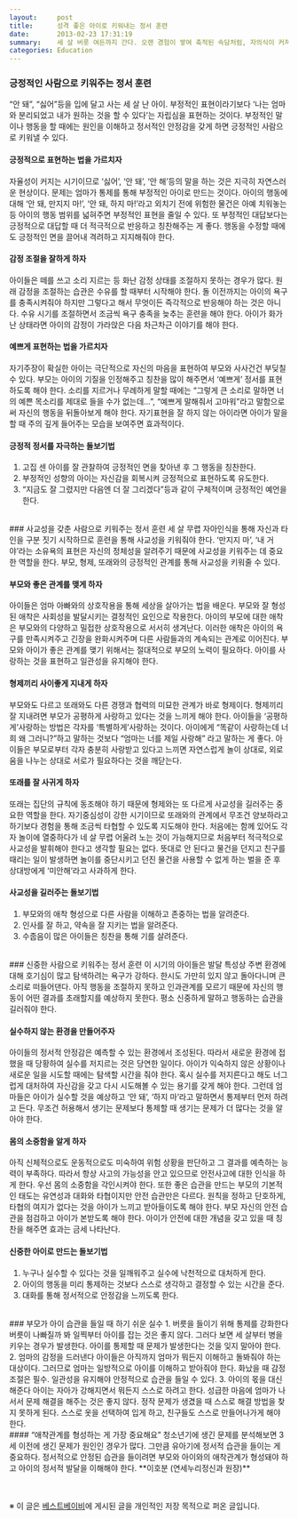 ```yaml
---
layout:     post
title:      성격 좋은 아이로 키워내는 정서 훈련
date:       2013-02-23 17:31:19
summary:    세 살 버릇 여든까지 간다. 오랜 경험이 쌓여 축적된 속담처럼, 자의식이 커져가는 세 살 시기가 되면 아이가 좋은 성격을 형성할 수 있게 도와주는 정서적인 훈련이 필요하다. 평생을 따라다니는 정신적 습관을 길러주는 방법은 어떤 것일까?
categories: Education
---
```


### 긍정적인 사람으로 키워주는 정서 훈련
“안 돼”, “싫어”등을 입에 달고 사는 세 살 난 아이. 부정적인 표현이라기보다 ‘나는 엄마와 분리되었고 내가 원하는 것을 할 수 있다’는 자립심을 표현하는 것이다. 부정적인 말이나 행동을 할 때에는 원인을 이해하고 정서적인 안정감을 갖게 하면 긍정적인 사람으로 키워낼 수 있다.

#### 긍정적으로 표현하는 법을 가르치자
자율성이 커지는 시기이므로 ‘싫어’, ‘안 돼’, ‘안 해’등의 말을 하는 것은 지극히 자연스러운 현상이다. 문제는 엄마가 통제를 통해 부정적인 아이로 만드는 것이다. 아이의 행동에 대해 ‘안 돼, 만지지 마!’, ‘안 돼, 하지 마!’라고 외치기 전에 위험한 물건은 아예 치워놓는 등 아이의 행동 범위를 넓혀주면 부정적인 표현을 줄일 수 있다. 또 부정적인 대답보다는 긍정적으로 대답할 때 더 적극적으로 반응하고 칭찬해주는 게 좋다. 행동을 수정할 때에도 긍정적인 면을 끌어내 격려하고 지지해줘야 한다.

#### 감정 조절을 잘하게 하자
아이들은 떼를 쓰고 소리 지르는 등 화난 감정 상태를 조절하지 못하는 경우가 많다. 원래 감정을 조절하는 습관은 수유를 할 때부터 시작해야 한다. 돌 이전까지는 아이의 욕구를 충족시켜줘야 하지만 그렇다고 해서 무엇이든 즉각적으로 반응해야 하는 것은 아니다. 수유 시기를 조절하면서 조금씩 욕구 충족을 늦추는 훈련을 해야 한다. 아이가 화가 난 상태라면 아이의 감정이 가라앉은 다음 차근차근 이야기를 해야 한다.

#### 예쁘게 표현하는 법을 가르치자
자기주장이 확실한 아이는 극단적으로 자신의 마음을 표현하여 부모와 사사건건 부딪칠 수 있다. 부모는 아이의 기질을 인정해주고 칭찬을 많이 해주면서 ‘예쁘게’ 정서를 표현하도록 해야 한다. 소리를 지르거나 무례하게 말할 때에는 “그렇게 큰 소리로 말하면 너의 예쁜 목소리를 제대로 들을 수가 없는데…”, “예쁘게 말해줘서 고마워”라고 말함으로써 자신의 행동을 뒤돌아보게 해야 한다. 자기표현을 잘 하지 않는 아이라면 아이가 말을 할 때 주의 깊게 들어주는 모습을 보여주면 효과적이다.

#### 긍정적 정서를 자극하는 돌보기법
1. 고집 센 아이를 잘 관찰하여 긍정적인 면을 찾아낸 후 그 행동을 칭찬한다.
2. 부정적인 성향의 아이는 자신감을 회복시켜 긍정적으로 표현하도록 유도한다.
3. “지금도 잘 그렸지만 다음엔 더 잘 그리겠다”등과 같이 구체적이며 긍정적인 예언을 한다.

<br />
### 사교성을 갖춘 사람으로 키워주는 정서 훈련
세 살 무렵 자아인식을 통해 자신과 타인을 구분 짓기 시작하므로 훈련을 통해 사교성을 키워줘야 한다. ‘만지지 마’, ‘내 거야’라는 소유욕의 표현은 자신의 정체성을 알려주기 때문에 사교성을 키워주는 데 중요한 역할을 한다. 부모, 형제, 또래와의 긍정적인 관계를 통해 사교성을 키워줄 수 있다.

#### 부모와 좋은 관계를 맺게 하자
아이들은 엄마 아빠와의 상호작용을 통해 세상을 살아가는 법을 배운다. 부모와 잘 형성된 애착은 사회성을 발달시키는 결정적인 요인으로 작용한다. 아이의 부모에 대한 애착은 부모와의 다양하고 밀접한 상호작용으로 서서히 생겨난다. 이러한 애착은 아이의 욕구를 만족시켜주고 긴장을 완화시켜주며 다른 사람들과의 계속되는 관계로 이어진다. 부모와 아이가 좋은 관계를 맺기 위해서는 절대적으로 부모의 노력이 필요하다. 아이를 사랑하는 것을 표현하고 일관성을 유지해야 한다.

#### 형제끼리 사이좋게 지내게 하자
부모와도 다르고 또래와도 다른 경쟁과 협력의 미묘한 관계가 바로 형제이다. 형제끼리 잘 지내려면 부모가 공평하게 사랑하고 있다는 것을 느끼게 해야 한다. 아이들을 ‘공평하게’사랑하는 방법은 각자를 ‘특별하게’사랑하는 것이다. 아이에게 “똑같이 사랑하는데 너희 왜 그러니?”하고 말하는 것보다 “엄마는 너를 제일 사랑해” 라고 말하는 게 좋다. 아이들은 부모로부터 각자 충분히 사랑받고 있다고 느끼면 자연스럽게 놀이 상대로, 외로움을 나누는 상대로 서로가 필요하다는 것을 깨닫는다.

#### 또래를 잘 사귀게 하자
또래는 집단의 규칙에 동조해야 하기 때문에 형제와는 또 다르게 사교성을 길러주는 중요한 역할을 한다. 자기중심성이 강한 시기이므로 또래와의 관계에서 무조건 양보하라고 하기보다 경험을 통해 조금씩 타협할 수 있도록 지도해야 한다. 처음에는 함께 있어도 각자 놀이에 열중하다가 네 살 무렵 어울려 노는 것이 가능해지므로 처음부터 적극적으로 사교성을 발휘해야 한다고 생각할 필요는 없다. 뜻대로 안 된다고 물건을 던지고 친구를 때리는 일이 발생하면 놀이를 중단시키고 던진 물건을 사용할 수 없게 하는 벌을 준 후 상대방에게 ‘미안해’라고 사과하게 한다.

#### 사교성을 길러주는 돌보기법
1. 부모와의 애착 형성으로 다른 사람을 이해하고 존중하는 법을 알려준다.
2. 인사를 잘 하고, 약속을 잘 지키는 법을 알려준다.
3. 수줍음이 많은 아이들은 칭찬을 통해 기를 살려준다.

<br />
### 신중한 사람으로 키워주는 정서 훈련
이 시기의 아이들은 발달 특성상 주변 환경에 대해 호기심이 많고 탐색하려는 욕구가 강하다. 한시도 가만히 있지 않고 돌아다니며 큰 소리로 떠들어댄다. 아직 행동을 조절하지 못하고 인과관계를 모르기 때문에 자신의 행동이 어떤 결과를 초래할지를 예상하지 못한다. 평소 신중하게 말하고 행동하는 습관을 길러줘야 한다.

#### 실수하지 않는 환경을 만들어주자
아이들의 정서적 안정감은 예측할 수 있는 환경에서 조성된다. 따라서 새로운 환경에 접했을 때 당황하여 실수를 저지르는 것은 당연한 일이다. 아이가 익숙하지 않은 상황이나 새로운 일을 시도할 때에는 탐색할 시간을 줘야 한다. 혹시 실수를 저지른다고 해도 너그럽게 대처하여 자신감을 갖고 다시 시도해볼 수 있는 용기를 갖게 해야 한다. 그런데 엄마들은 아이가 실수할 것을 예상하고 ‘안 돼’, ‘하지 마’라고 말하면서 통제부터 먼저 하려고 든다. 무조건 허용해서 생기는 문제보다 통제할 때 생기는 문제가 더 많다는 것을 알아야 한다.

#### 몸의 소중함을 알게 하자
아직 신체적으로도 운동적으로도 미숙하여 위험 상황을 판단하고 그 결과를 예측하는 능력이 부족하다. 따라서 항상 사고의 가능성을 안고 있으므로 안전사고에 대한 인식을 하게 한다. 우선 몸의 소중함을 각인시켜야 한다. 또한 좋은 습관을 만드는 부모의 기본적인 태도는 유연성과 대화와 타협이지만 안전 습관만은 다르다. 원칙을 정하고 단호하게, 타협의 여지가 없다는 것을 아이가 느끼고 받아들이도록 해야 한다. 부모 자신의 안전 습관을 점검하고 아이가 본받도록 해야 한다. 아이가 안전에 대한 개념을 갖고 있을 때 칭찬을 해주면 효과는 금세 나타난다.

#### 신중한 아이로 만드는 돌보기법
1. 누구나 실수할 수 있다는 것을 일깨워주고 실수에 낙천적으로 대처하게 한다.
2. 아이의 행동을 미리 통제하는 것보다 스스로 생각하고 결정할 수 있는 시간을 준다.
3. 대화를 통해 정서적으로 안정감을 느끼도록 한다.

<br />
### 부모가 아이 습관을 들일 때 하기 쉬운 실수
1. 버릇을 들이기 위해 통제를 강화한다 버릇이 나빠질까 봐 일찍부터 아이를 잡는 것은 좋지 않다. 그러다 보면 세 살부터 병을 키우는 경우가 발생한다. 아이를 통제할 때 문제가 발생한다는 것을 잊지 말아야 한다.
2. 엄마의 감정을 드러낸다 아이들은 아직까지 엄마가 뭐든지 이해하고 돌봐줘야 하는 대상이다. 그러므로 엄마는 일방적으로 아이를 이해하고 받아줘야 한다. 화났을 때 감정 조절은 필수. 일관성을 유지해야 안정적으로 습관을 들일 수 있다.
3. 아이의 몫을 대신 해준다 아이는 자아가 강해지면서 뭐든지 스스로 하려고 한다. 성급한 마음에 엄마가 나서서 문제 해결을 해주는 것은 좋지 않다. 정작 문제가 생겼을 때 스스로 해결 방법을 찾지 못하게 된다. 스스로 옷을 선택하여 입게 하고, 친구들도 스스로 만들어나가게 해야 한다.


<br />
#### “애착관계를 형성하는 게 가장 중요해요”	
청소년기에 생긴 문제를 분석해보면 3세 이전에 생긴 문제가 원인인 경우가 많다. 그만큼 유아기에 정서적 습관을 들이는 게 중요하다. 정서적으로 안정된 습관을 들이려면 부모와 아이와의 애착관계가 형성돼야 하고 아이의 정서적 발달을 이해해야 한다.
**이호분 (연세누리정신과 원장)**
	


<br /><br />
※ 이 글은 [베스트베이비](http://www.ibestbaby.co.kr)에 게시된 글을 개인적인 저장 목적으로 퍼온 글입니다.